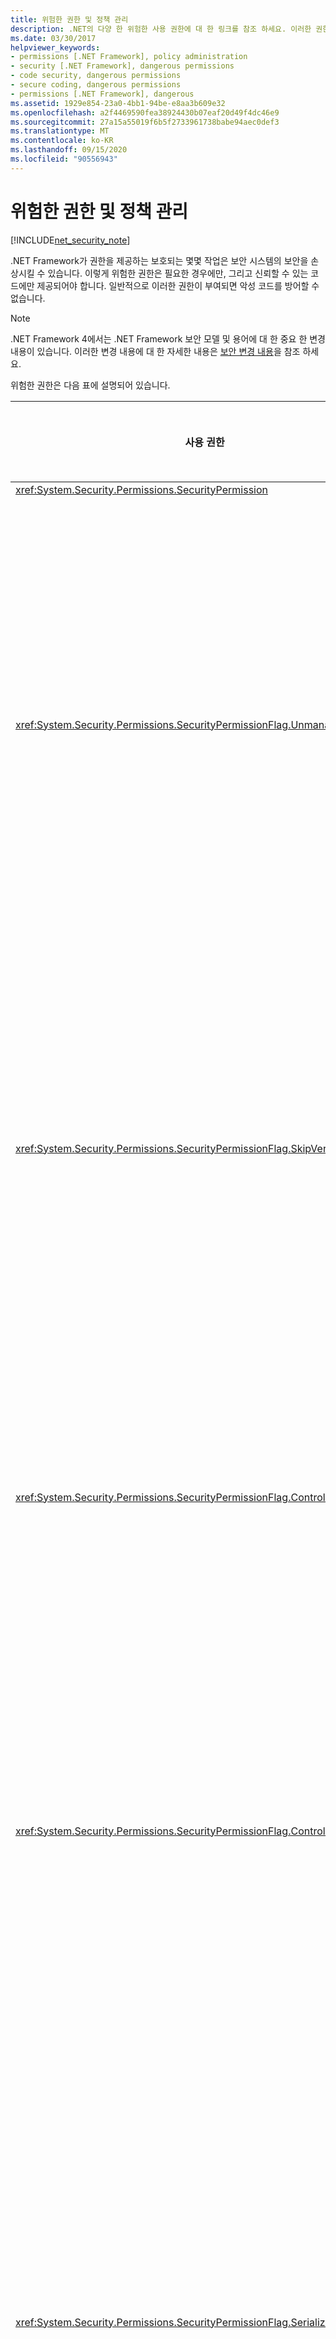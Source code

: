 ```yaml
---
title: 위험한 권한 및 정책 관리
description: .NET의 다양 한 위험한 사용 권한에 대 한 링크를 참조 하세요. 이러한 권한은 필요한 경우에만 신뢰할 수 있는 코드에만 부여 해야 합니다.
ms.date: 03/30/2017
helpviewer_keywords:
- permissions [.NET Framework], policy administration
- security [.NET Framework], dangerous permissions
- code security, dangerous permissions
- secure coding, dangerous permissions
- permissions [.NET Framework], dangerous
ms.assetid: 1929e854-23a0-4bb1-94be-e8aa3b609e32
ms.openlocfilehash: a2f4469590fea38924430b07eaf20d49f4dc46e9
ms.sourcegitcommit: 27a15a55019f6b5f2733961738babe94aec0def3
ms.translationtype: MT
ms.contentlocale: ko-KR
ms.lasthandoff: 09/15/2020
ms.locfileid: "90556943"
---
```

# <a name="dangerous-permissions-and-policy-administration"></a>위험한 권한 및 정책 관리

[!INCLUDE[net_security_note](../../../includes/net-security-note-md.md)]

.NET Framework가 권한을 제공하는 보호되는 몇몇 작업은 보안 시스템의 보안을 손상시킬 수 있습니다. 이렇게 위험한 권한은 필요한 경우에만, 그리고 신뢰할 수 있는 코드에만 제공되어야 합니다. 일반적으로 이러한 권한이 부여되면 악성 코드를 방어할 수 없습니다.  
  
> [!NOTE]
> .NET Framework 4에서는 .NET Framework 보안 모델 및 용어에 대 한 중요 한 변경 내용이 있습니다. 이러한 변경 내용에 대 한 자세한 내용은 [보안 변경 내용](/previous-versions/dotnet/framework/security/security-changes)을 참조 하세요.  
  
 위험한 권한은 다음 표에 설명되어 있습니다.  
  
|사용 권한|잠재적 위험|  
|----------------|--------------------|  
|<xref:System.Security.Permissions.SecurityPermission>||  
|<xref:System.Security.Permissions.SecurityPermissionFlag.UnmanagedCode>|관리 코드에서 비관리 코드를 호출하도록 허용하므로 위험할 수 있습니다.|  
|<xref:System.Security.Permissions.SecurityPermissionFlag.SkipVerification>|이 코드는 유효성 검사가 없어도 모든 작업을 수행할 수 있습니다.|  
|<xref:System.Security.Permissions.SecurityPermissionFlag.ControlEvidence>|잘못된 증명 정보로 보안 정책을 속일 수 있습니다.|  
|<xref:System.Security.Permissions.SecurityPermissionFlag.ControlPolicy>|보안 정책을 수정하는 기능으로 보안을 해제할 수 있습니다.|  
|<xref:System.Security.Permissions.SecurityPermissionFlag.SerializationFormatter>|직렬화를 사용하면 접근성 메커니즘을 피할 수 있습니다. 자세한 내용은 [보안 및 직렬화](security-and-serialization.md)를 참조하세요.|  
|<xref:System.Security.Permissions.SecurityPermissionFlag.ControlPrincipal>|현재 보안 주체를 설정하는 기능은 역할 기반 보안을 속일 수 있습니다.|  
|<xref:System.Security.Permissions.SecurityPermissionFlag.ControlThread>|스레드 조작은 스레드와 관련된 보안 상태로 인해 위험합니다.|  
|<xref:System.Security.Permissions.ReflectionPermission>||  
|<xref:System.MemberAccessException>|접근성 메커니즘을 무력화하는 데 전용 멤버를 사용할 수 있습니다.|  
  
## <a name="see-also"></a>참조

- [보안 코딩 지침](../../standard/security/secure-coding-guidelines.md)
